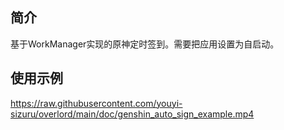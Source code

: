 ## 简介

基于WorkManager实现的原神定时签到。需要把应用设置为自启动。

## 使用示例

https://raw.githubusercontent.com/youyi-sizuru/overlord/main/doc/genshin_auto_sign_example.mp4